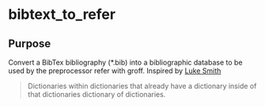 # bibtext_to_refer
## Purpose
Convert a BibTex bibliography (*.bib) into a bibliographic database to be used by the preprocessor refer with groff. Inspired by [Luke Smith](https://youtu.be/yTQbi_E_Gys)

> Dictionaries within dictionaries that already have a dictionary inside of that dictionaries dictionary of dictionaries.
